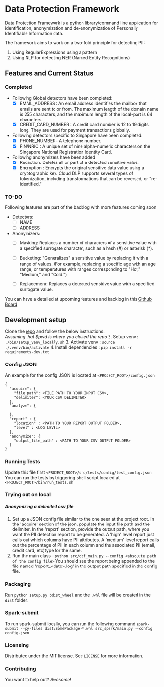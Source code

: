 # Data Protection Framework
Data Protection Framework is a python library/command line application for identification, anonymization and de-anonymization of Personally Identifiable Information data.

The framework aims to work on a two-fold principle for detecting PII:
1. Using RegularExpressions using a pattern
2. Using NLP for detecting NER (Named Entity Recognitions)

## Features and Current Status

### Completed
 * Following Global detectors have been completed:
   * [x] EMAIL_ADDRESS :  An email address identifies the mailbox that emails are sent to or from. The maximum length of the domain name is 255 characters, and the maximum length of the local-part is 64 characters.
   * [x] CREDIT_CARD_NUMBER : A credit card number is 12 to 19 digits long. They are used for payment transactions globally.

 * Following detectors specific to Singapore have been completed:
   * [x] PHONE_NUMBER : A telephone number.
   * [x] FIN/NRIC : A unique set of nine alpha-numeric characters on the Singapore National Registration Identity Card.

 * Following anonymizers have been added
    * [x] Redaction: Deletes all or part of a detected sensitive value.
    * [x] Encryption :  Encrypts the original sensitive data value using a cryptographic key. Cloud DLP supports several types of tokenization, including transformations that can be reversed, or "re-identified."

### TO-DO
Following features  are part of the backlog with more features coming soon
 * Detectors:
    * [ ] NAME
    * [ ] ADDRESS
 * Anonymizers:
    * [ ] Masking: Replaces a number of characters of a sensitive value with a specified surrogate character, such as a hash (#) or asterisk (*).
    * [ ] Bucketing: "Generalizes" a sensitive value by replacing it with a range of values. (For example, replacing a specific age with an age range,
    or temperatures with ranges corresponding to "Hot," "Medium," and "Cold.")
    * [ ] Replacement: Replaces a detected sensitive value with a specified surrogate value.


You can have a detailed at upcoming features and backlog in this [Github Board](https://github.com/thoughtworks-datakind/anonymizer/projects/1?fullscreen=true)

## Development setup

Clone the [repo](https://github.com/thoughtworks-datakind/anonymizer) and follow the below instructions:  <br/>
_Assuming that $pwd is where you cloned the repo_
2. Setup venv : `./bin/setup_venv_locally.sh`
3. Activate venv : `source ./.venv/bin/activate`
4. Install dependencies : `pip install -r requirements-dev.txt`

### Config JSON
An example for the config JSON is located at `<PROJECT_ROOT>/config.json`
```
{
  "acquire": {
    "file_path": <FILE PATH TO YOUR INPUT CSV>,
    "delimiter": <YOUR CSV DELIMITER>
  },
  "analyze": {

  },
  "report" : {
    "location" : <PATH TO YOUR REPORT OUTPUT FOLDER>,
    "level" : <LOG LEVEL>
  },
  "anonymize": {
    "output_file_path" : <PATH TO YOUR CSV OUTPUT FOLDER>
  }
}
```

### Running Tests
Update this file first `<PROJECT_ROOT>/src/tests/config/test_config.json` \
You can run the tests by triggering shell script located at `<PROJECT_ROOT>/bin/run_tests.sh`

### Trying out on local

##### Anonymizing a delimited csv file
1. Set up a JSON config file similar to the one seen at the project root.
In the 'acquire' section of the json, populate the input file path and the delimiter.
In the 'report' section, provide the output path, where you want the PII detection report to be generated.
A 'high' level report just calls out which columns have PII attributes.
A 'medium' level report calls out the percentage of PII in each column and the associated PII (email, credit card, etc)type for the same.
2. Run the main class - `python src/dpf_main.py --config <absolute path of the config file>`
You should see the report being appended to the file named 'report_\<date\>.log' in the output path specified in the
config file.

### Packaging
Run `python setup.py bdist_wheel` and the `.whl` file will be created in the `dist` folder.

### Spark-submit
To run spark-submit locally, you can run the following command
`spark-submit --py-files dist/SomePackage-*.whl src_spark/main.py --config config.json`


### Licensing
Distributed under the MIT license. See ``LICENSE`` for more information.


### Contributing

You want to help out? _Awesome_!
